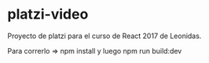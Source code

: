 # platzi-video
Proyecto de platzi para el curso de React 2017 de Leonidas.

Para correrlo => npm install y luego npm run build:dev
